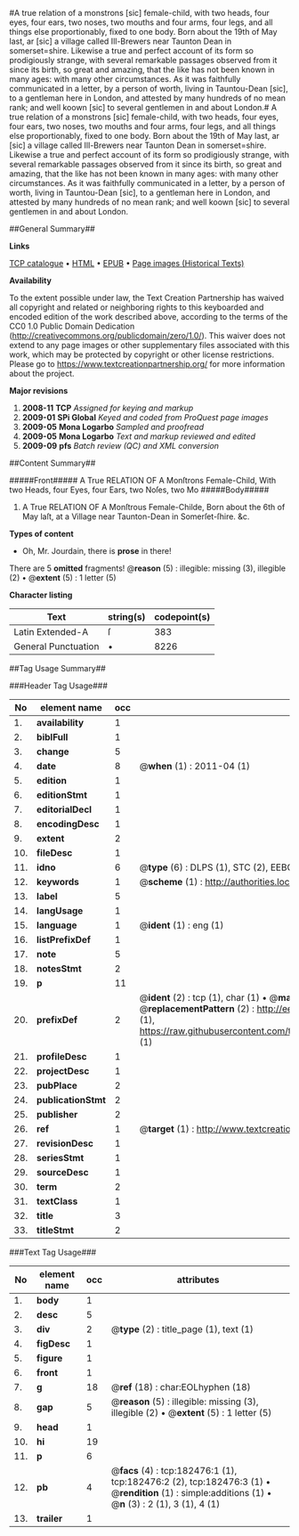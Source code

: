 #A true relation of a monstrons [sic] female-child, with two heads, four eyes, four ears, two noses, two mouths and four arms, four legs, and all things else proportionably, fixed to one body. Born about the 19th of May last, ar [sic] a village called Ill-Brewers near Taunton Dean in somerset=shire. Likewise a true and perfect account of its form so prodigiously strange, with several remarkable passages observed from it since its birth, so great and amazing, that the like has not been known in many ages: with many other circumstances. As it was faithfully communicated in a letter, by a person of worth, living in Tauntou-Dean [sic], to a gentleman here in London, and attested by many hundreds of no mean rank; and well koown [sic] to several gentlemen in and about London.#
A true relation of a monstrons [sic] female-child, with two heads, four eyes, four ears, two noses, two mouths and four arms, four legs, and all things else proportionably, fixed to one body. Born about the 19th of May last, ar [sic] a village called Ill-Brewers near Taunton Dean in somerset=shire. Likewise a true and perfect account of its form so prodigiously strange, with several remarkable passages observed from it since its birth, so great and amazing, that the like has not been known in many ages: with many other circumstances. As it was faithfully communicated in a letter, by a person of worth, living in Tauntou-Dean [sic], to a gentleman here in London, and attested by many hundreds of no mean rank; and well koown [sic] to several gentlemen in and about London.

##General Summary##

**Links**

[TCP catalogue](http://www.ota.ox.ac.uk/tcp/)  • 
[HTML](http://tei.it.ox.ac.uk/tcp/Texts-HTML/free/B06/B06272.html)  • 
[EPUB](http://tei.it.ox.ac.uk/tcp/Texts-EPUB/free/B06/B06272.epub) • 
[Page images (Historical Texts)](https://historicaltexts.jisc.ac.uk/eebo-99887672e)

**Availability**

To the extent possible under law, the Text Creation Partnership has waived all copyright and related or neighboring rights to this keyboarded and encoded edition of the work described above, according to the terms of the CC0 1.0 Public Domain Dedication (http://creativecommons.org/publicdomain/zero/1.0/). This waiver does not extend to any page images or other supplementary files associated with this work, which may be protected by copyright or other license restrictions. Please go to https://www.textcreationpartnership.org/ for more information about the project.

**Major revisions**

1. __2008-11__ __TCP__ *Assigned for keying and markup*
1. __2009-01__ __SPi Global__ *Keyed and coded from ProQuest page images*
1. __2009-05__ __Mona Logarbo__ *Sampled and proofread*
1. __2009-05__ __Mona Logarbo__ *Text and markup reviewed and edited*
1. __2009-09__ __pfs__ *Batch review (QC) and XML conversion*

##Content Summary##

#####Front#####
A True RELATION OF A Monſtrons Female-Child, With two Heads, four Eyes, four Ears, two Noſes, two Mo
#####Body#####

1. A True RELATION OF A Monſtrous Female-Childe, Born about the 6th of May laſt, at a Village near Taunton-Dean in Somerſet-ſhire. &c.

**Types of content**

  * Oh, Mr. Jourdain, there is **prose** in there!

There are 5 **omitted** fragments! 
 @__reason__ (5) : illegible: missing (3), illegible (2)  •  @__extent__ (5) : 1 letter (5)

**Character listing**


|Text|string(s)|codepoint(s)|
|---|---|---|
|Latin Extended-A|ſ|383|
|General Punctuation|•|8226|

##Tag Usage Summary##

###Header Tag Usage###

|No|element name|occ|attributes|
|---|---|---|---|
|1.|__availability__|1||
|2.|__biblFull__|1||
|3.|__change__|5||
|4.|__date__|8| @__when__ (1) : 2011-04 (1)|
|5.|__edition__|1||
|6.|__editionStmt__|1||
|7.|__editorialDecl__|1||
|8.|__encodingDesc__|1||
|9.|__extent__|2||
|10.|__fileDesc__|1||
|11.|__idno__|6| @__type__ (6) : DLPS (1), STC (2), EEBO-CITATION (1), PROQUEST (1), VID (1)|
|12.|__keywords__|1| @__scheme__ (1) : http://authorities.loc.gov/ (1)|
|13.|__label__|5||
|14.|__langUsage__|1||
|15.|__language__|1| @__ident__ (1) : eng (1)|
|16.|__listPrefixDef__|1||
|17.|__note__|5||
|18.|__notesStmt__|2||
|19.|__p__|11||
|20.|__prefixDef__|2| @__ident__ (2) : tcp (1), char (1)  •  @__matchPattern__ (2) : ([0-9\-]+):([0-9IVX]+) (1), (.+) (1)  •  @__replacementPattern__ (2) : http://eebo.chadwyck.com/downloadtiff?vid=$1&page=$2 (1), https://raw.githubusercontent.com/textcreationpartnership/Texts/master/tcpchars.xml#$1 (1)|
|21.|__profileDesc__|1||
|22.|__projectDesc__|1||
|23.|__pubPlace__|2||
|24.|__publicationStmt__|2||
|25.|__publisher__|2||
|26.|__ref__|1| @__target__ (1) : http://www.textcreationpartnership.org/docs/. (1)|
|27.|__revisionDesc__|1||
|28.|__seriesStmt__|1||
|29.|__sourceDesc__|1||
|30.|__term__|2||
|31.|__textClass__|1||
|32.|__title__|3||
|33.|__titleStmt__|2||


###Text Tag Usage###

|No|element name|occ|attributes|
|---|---|---|---|
|1.|__body__|1||
|2.|__desc__|5||
|3.|__div__|2| @__type__ (2) : title_page (1), text (1)|
|4.|__figDesc__|1||
|5.|__figure__|1||
|6.|__front__|1||
|7.|__g__|18| @__ref__ (18) : char:EOLhyphen (18)|
|8.|__gap__|5| @__reason__ (5) : illegible: missing (3), illegible (2)  •  @__extent__ (5) : 1 letter (5)|
|9.|__head__|1||
|10.|__hi__|19||
|11.|__p__|6||
|12.|__pb__|4| @__facs__ (4) : tcp:182476:1 (1), tcp:182476:2 (2), tcp:182476:3 (1)  •  @__rendition__ (1) : simple:additions (1)  •  @__n__ (3) : 2 (1), 3 (1), 4 (1)|
|13.|__trailer__|1||
